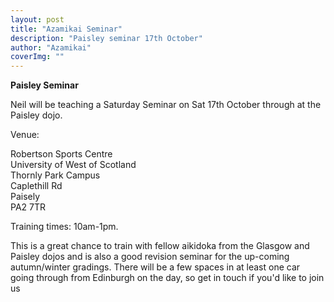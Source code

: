 ```yaml
---
layout: post
title: "Azamikai Seminar"
description: "Paisley seminar 17th October"
author: "Azamikai"
coverImg: ""
---
```


**Paisley Seminar**

Neil will be teaching a Saturday Seminar on Sat 17th October through at the Paisley dojo.

Venue:

Robertson Sports Centre<br>
University of West of Scotland<br>
Thornly Park Campus<br>
Caplethill Rd<br>
Paisely<br>
PA2 7TR<br>


Training times: 10am-1pm.

This is a great chance to train with fellow aikidoka from the Glasgow and Paisley dojos and is also a good revision seminar for the up-coming autumn/winter gradings.
There will be a few spaces in at least one car going through from Edinburgh on the day, so get in touch if you'd like to join us